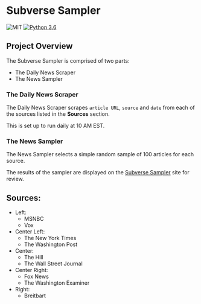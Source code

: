 # Subverse Sampler

![MIT](https://img.shields.io/packagist/l/doctrine/orm.svg)
[![Python 3.6](https://img.shields.io/badge/python-3.6-blue.svg)](https://www.python.org/downloads/release/python-360/)


## Project Overview
The Subverse Sampler is comprised of two parts:
  * The Daily News Scraper
  * The News Sampler
  
### The Daily News Scraper
The Daily News Scraper scrapes `article URL`, `source` and `date` from each of the sources listed in the **Sources** section.

This is set up to run daily at 10 AM EST.

### The News Sampler
The News Sampler selects a simple random sample of 100 articles for each source.

The results of the sampler are displayed on the [Subverse Sampler](https://odin-central.github.io/) site for review.


## Sources:
  - Left:
    * MSNBC
    * Vox
  - Center Left:
    * The New York Times
    * The Washington Post
  - Center:
    * The Hill
    * The Wall Street Journal
  - Center Right:
    * Fox News
    * The Washington Examiner
  - Right:
    * Breitbart